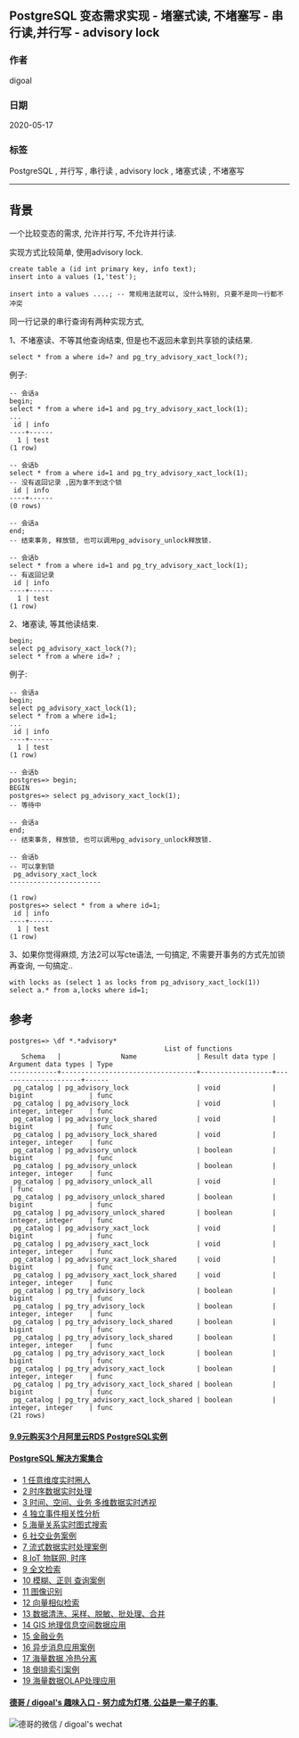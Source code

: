 ## PostgreSQL 变态需求实现 - 堵塞式读, 不堵塞写 - 串行读,并行写 - advisory lock   
  
### 作者  
digoal  
  
### 日期  
2020-05-17  
  
### 标签  
PostgreSQL , 并行写 , 串行读 , advisory lock , 堵塞式读 , 不堵塞写    
  
----  
  
## 背景  
一个比较变态的需求, 允许并行写, 不允许并行读.  
  
实现方式比较简单, 使用advisory lock.  
  
```  
create table a (id int primary key, info text);  
insert into a values (1,'test');  
```  
  
```  
insert into a values ....; -- 常规用法就可以, 没什么特别, 只要不是同一行都不冲突  
```  
  
同一行记录的串行查询有两种实现方式,   
  
1、不堵塞读、不等其他查询结束, 但是也不返回未拿到共享锁的读结果.   
  
```  
select * from a where id=? and pg_try_advisory_xact_lock(?);  
```  
  
例子:  
  
```  
-- 会话a  
begin;  
select * from a where id=1 and pg_try_advisory_xact_lock(1);  
...    
 id | info   
----+------  
  1 | test  
(1 row)  
```  
  
```  
-- 会话b  
select * from a where id=1 and pg_try_advisory_xact_lock(1);  
-- 没有返回记录 ,因为拿不到这个锁  
 id | info   
----+------  
(0 rows)  
```  
  
```  
-- 会话a  
end;  
-- 结束事务, 释放锁, 也可以调用pg_advisory_unlock释放锁.   
```  
  
```  
-- 会话b  
select * from a where id=1 and pg_try_advisory_xact_lock(1);  
-- 有返回记录  
 id | info   
----+------  
  1 | test  
(1 row)  
```  
  
2、堵塞读, 等其他读结束.   
  
```  
begin;  
select pg_advisory_xact_lock(?);  
select * from a where id=? ;  
```  
  
例子:  
  
```  
-- 会话a  
begin;  
select pg_advisory_xact_lock(1);  
select * from a where id=1;  
...    
 id | info   
----+------  
  1 | test  
(1 row)  
```  
  
```  
-- 会话b  
postgres=> begin;  
BEGIN  
postgres=> select pg_advisory_xact_lock(1);  
-- 等待中  
```  
  
```  
-- 会话a  
end;  
-- 结束事务, 释放锁, 也可以调用pg_advisory_unlock释放锁.   
```  
  
```  
-- 会话b  
-- 可以拿到锁  
 pg_advisory_xact_lock   
-----------------------  
   
(1 row)  
postgres=> select * from a where id=1;  
 id | info   
----+------  
  1 | test  
(1 row)  
```  
  
3、如果你觉得麻烦, 方法2可以写cte语法, 一句搞定, 不需要开事务的方式先加锁再查询, 一句搞定..     
  
```  
with locks as (select 1 as locks from pg_advisory_xact_lock(1))   
select a.* from a,locks where id=1;  
```  
  
## 参考  
  
```  
postgres=> \df *.*advisory*  
                                       List of functions  
   Schema   |               Name               | Result data type | Argument data types | Type   
------------+----------------------------------+------------------+---------------------+------  
 pg_catalog | pg_advisory_lock                 | void             | bigint              | func  
 pg_catalog | pg_advisory_lock                 | void             | integer, integer    | func  
 pg_catalog | pg_advisory_lock_shared          | void             | bigint              | func  
 pg_catalog | pg_advisory_lock_shared          | void             | integer, integer    | func  
 pg_catalog | pg_advisory_unlock               | boolean          | bigint              | func  
 pg_catalog | pg_advisory_unlock               | boolean          | integer, integer    | func  
 pg_catalog | pg_advisory_unlock_all           | void             |                     | func  
 pg_catalog | pg_advisory_unlock_shared        | boolean          | bigint              | func  
 pg_catalog | pg_advisory_unlock_shared        | boolean          | integer, integer    | func  
 pg_catalog | pg_advisory_xact_lock            | void             | bigint              | func  
 pg_catalog | pg_advisory_xact_lock            | void             | integer, integer    | func  
 pg_catalog | pg_advisory_xact_lock_shared     | void             | bigint              | func  
 pg_catalog | pg_advisory_xact_lock_shared     | void             | integer, integer    | func  
 pg_catalog | pg_try_advisory_lock             | boolean          | bigint              | func  
 pg_catalog | pg_try_advisory_lock             | boolean          | integer, integer    | func  
 pg_catalog | pg_try_advisory_lock_shared      | boolean          | bigint              | func  
 pg_catalog | pg_try_advisory_lock_shared      | boolean          | integer, integer    | func  
 pg_catalog | pg_try_advisory_xact_lock        | boolean          | bigint              | func  
 pg_catalog | pg_try_advisory_xact_lock        | boolean          | integer, integer    | func  
 pg_catalog | pg_try_advisory_xact_lock_shared | boolean          | bigint              | func  
 pg_catalog | pg_try_advisory_xact_lock_shared | boolean          | integer, integer    | func  
(21 rows)  
```  
    
  
  
  
  
  
  
  
  
  
  
  
  
  
  
  
  
  
  
  
  
  
  
  
  
  
#### [9.9元购买3个月阿里云RDS PostgreSQL实例](https://www.aliyun.com/database/postgresqlactivity "57258f76c37864c6e6d23383d05714ea")
  
  
#### [PostgreSQL 解决方案集合](https://yq.aliyun.com/topic/118 "40cff096e9ed7122c512b35d8561d9c8")
- [1 任意维度实时圈人](https://yq.aliyun.com/topic/118 "40cff096e9ed7122c512b35d8561d9c8")
- [2 时序数据实时处理](https://yq.aliyun.com/topic/118 "40cff096e9ed7122c512b35d8561d9c8")
- [3 时间、空间、业务 多维数据实时透视](https://yq.aliyun.com/topic/118 "40cff096e9ed7122c512b35d8561d9c8")
- [4 独立事件相关性分析](https://yq.aliyun.com/topic/118 "40cff096e9ed7122c512b35d8561d9c8")
- [5 海量关系实时图式搜索](https://yq.aliyun.com/topic/118 "40cff096e9ed7122c512b35d8561d9c8")
- [6 社交业务案例](https://yq.aliyun.com/topic/118 "40cff096e9ed7122c512b35d8561d9c8")
- [7 流式数据实时处理案例](https://yq.aliyun.com/topic/118 "40cff096e9ed7122c512b35d8561d9c8")
- [8 IoT 物联网, 时序](https://yq.aliyun.com/topic/118 "40cff096e9ed7122c512b35d8561d9c8")
- [9 全文检索](https://yq.aliyun.com/topic/118 "40cff096e9ed7122c512b35d8561d9c8")
- [10 模糊、正则 查询案例](https://yq.aliyun.com/topic/118 "40cff096e9ed7122c512b35d8561d9c8")
- [11 图像识别](https://yq.aliyun.com/topic/118 "40cff096e9ed7122c512b35d8561d9c8")
- [12 向量相似检索](https://yq.aliyun.com/topic/118 "40cff096e9ed7122c512b35d8561d9c8")
- [13 数据清洗、采样、脱敏、批处理、合并](https://yq.aliyun.com/topic/118 "40cff096e9ed7122c512b35d8561d9c8")
- [14 GIS 地理信息空间数据应用](https://yq.aliyun.com/topic/118 "40cff096e9ed7122c512b35d8561d9c8")
- [15 金融业务](https://yq.aliyun.com/topic/118 "40cff096e9ed7122c512b35d8561d9c8")
- [16 异步消息应用案例](https://yq.aliyun.com/topic/118 "40cff096e9ed7122c512b35d8561d9c8")
- [17 海量数据 冷热分离](https://yq.aliyun.com/topic/118 "40cff096e9ed7122c512b35d8561d9c8")
- [18 倒排索引案例](https://yq.aliyun.com/topic/118 "40cff096e9ed7122c512b35d8561d9c8")
- [19 海量数据OLAP处理应用](https://yq.aliyun.com/topic/118 "40cff096e9ed7122c512b35d8561d9c8")
  
  
#### [德哥 / digoal's 趣味入口 - 努力成为灯塔, 公益是一辈子的事.](https://github.com/digoal/blog/blob/master/README.md "22709685feb7cab07d30f30387f0a9ae")
  
  
![德哥的微信 / digoal's wechat](../pic/digoal_weixin.jpg "f7ad92eeba24523fd47a6e1a0e691b59")
  
